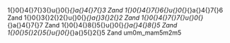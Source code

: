1‌{}0‌{}4‌{}7‌{}3‌{}u‌{}0‌{}_‌{}a‌{}4‌{}7‌{}3 Zand
1‌{}0‌{}4‌{}7‌{}6‌{}u‌{}0‌{}_‌{}a‌{}4‌{}7‌{}6 Zand
1‌{}0‌{}3‌{}2‌{}2‌{}u‌{}0‌{}_‌{}a‌{}3‌{}2‌{}2 Zand
1‌{}0‌{}4‌{}7‌{}7‌{}u‌{}0‌{}_‌{}a‌{}4‌{}7‌{}7 Zand
1‌{}0‌{}4‌{}8‌{}5‌{}u‌{}0‌{}_‌{}a‌{}4‌{}8‌{}5 Zand
1‌{}0‌{}5‌{}2‌{}5‌{}u‌{}0‌{}_‌{}a‌{}5‌{}2‌{}5 Zand
um0m_mam5m2m5
